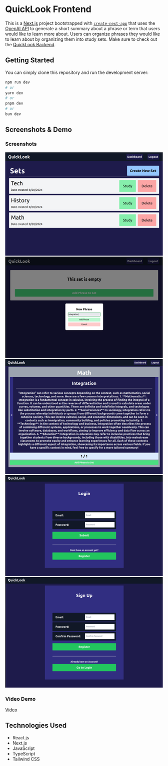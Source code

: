# QuickLook Frontend
This is a [Next.js](https://nextjs.org/) project bootstrapped with [`create-next-app`](https://github.com/vercel/next.js/tree/canary/packages/create-next-app) that uses the [OpenAI API](https://platform.openai.com/) to generate a short summary about a phrase or term that users would like to learn more about. Users can organize phrases they would like to learn about by organizing them into study sets. Make sure to check out the [QuickLook Backend](https://github.com/Kevin-Aguirre/QuickLook-Backend).

## Getting Started

You can simply clone this repository and run the development server:

```bash
npm run dev
# or
yarn dev
# or
pnpm dev
# or
bun dev
```


## Screenshots & Demo
### Screenshots
![Alt text](./src/media/readme/dashboard.png)
![Alt text](./src/media/readme/emptyset.png)
![Alt text](./src/media/readme/summary.png)
![Alt text](./src/media/readme/login.png)
![Alt text](./src/media/readme/register.png)

### Video Demo
[Video]([https://www.youtube.com/](https://www.amazon.com/))

## Technologies Used 
- React.js
- Next.js
- JavaScript
- TypeScript
- Tailwind CSS
